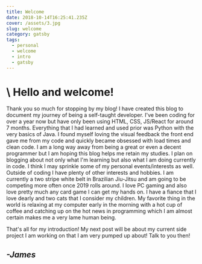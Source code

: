 ```yaml
---
title: Welcome
date: 2018-10-14T16:25:41.235Z
cover: /assets/3.jpg
slug: welcome
category: gatsby
tags:
  - personal
  - welcome
  - intro
  - gatsby
---
```

# \    Hello and welcome!

Thank you so much for stopping by my blog! I have created this blog to document my journey of being a self-taught developer. I've been coding for over a year now but have only been using HTML, CSS, JS/React for around 7 months. Everything that I had learned and used prior was Python with the very basics of Java. I found myself loving the visual feedback the front end gave me from my code and quickly became obsessed with load times and clean code. I am a long way away from being a great or even a decent programmer but I am hoping this blog helps me retain my studies. I plan on blogging about not only what I'm learning but also what I am doing currently in code. I think I may sprinkle some of my personal events/interests as well. Outside of coding I have plenty of other interests and hobbies. I am currently a two stripe white belt in Brazilian Jiu-Jitsu and am going to be competing more often once 2019 rolls around. I love PC gaming and also love pretty much any card game I can get my hands on. I have a fiance that I love dearly and two cats that I consider my children. My favorite thing in the world is relaxing at my computer early in the morning with a hot cup of coffee and catching up on the hot news in programming which I am almost certain makes me a very lame human being. 

That's all for my introduction! My next post will be about my current side project I am working on that I am very pumped up about! Talk to you then!



## **_\-James_**
